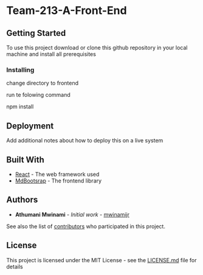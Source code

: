 # Team-213-A-Front-End

## Getting Started

To use this project download or clone this github repository in your local machine and install
all prerequisites

### Installing
change directory to frontend

run te folowing command

npm install

## Deployment

Add additional notes about how to deploy this on a live system

## Built With

* [React](https://reactjs.org/) - The web framework used
* [MdBootsrap](https://mdbootstrap.com/) - The frontend library

## Authors

* **Athumani Mwinami** - *Initial work* - [mwinamijr](https://github.com/mwinamijr)

See also the list of [contributors](https://github.com/mwinamijr/Team-213-A-Front-End/contributors) who participated in this project.

## License

This project is licensed under the MIT License - see the [LICENSE.md](LICENSE.md) file for details